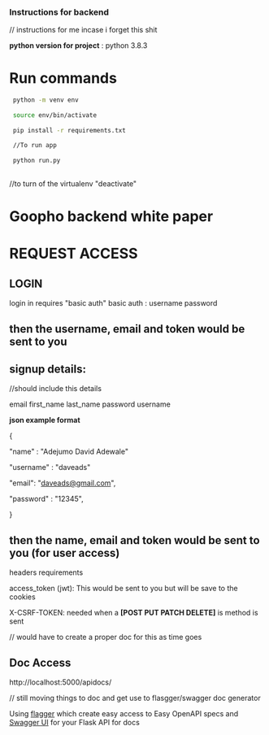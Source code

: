 ### Instructions for backend
// instructions for me incase i forget this shit


**python version for project** : python 3.8.3


# Run commands

```bash
 python -m venv env
 
 source env/bin/activate
 
 pip install -r requirements.txt
 
 //To run app 
 
 python run.py
 
```
//to turn of the virtualenv "deactivate"



# Goopho backend **white paper**


# REQUEST ACCESS

## LOGIN
login in requires "basic auth"
basic auth : username
             password 

then the username, email and token would be sent to you
-----------------------------------








signup details:
-----------------------------------------------

//should include this details

email
first_name
last_name
password
username


**json example format**

{

"name" : "Adejumo David Adewale"

"username" : "daveads"

"email": "daveads@gmail.com",

"password" : "12345",

}

then the name, email and token would be sent to you (for user access)
-----------------------------------------------


headers requirements

access_token (jwt): This would be sent to you but will be save to the cookies

X-CSRF-TOKEN: needed when a **[POST PUT PATCH DELETE]** is method is sent


// would have to create a proper doc for this as time goes

## Doc Access
http://localhost:5000/apidocs/


// still moving things to doc and get  use to flasgger/swagger doc generator

Using [flagger](https://github.com/flasgger/flasgger) which create easy access to Easy OpenAPI specs and [Swagger UI](https://github.com/swagger-api/swagger-ui) for your Flask API for docs 

